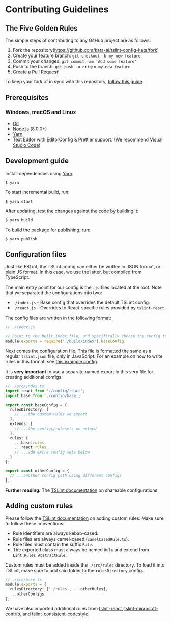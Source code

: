 # Contributing Guidelines

## The Five Golden Rules

The simple steps of contributing to any GitHub project are as follows:

1.  Fork the repository(https://github.com/kata-ai/tslint-config-kata/fork)
2.  Create your feature branch: `git checkout -b my-new-feature`
3.  Commit your changes: `git commit -am 'Add some feature'`
4.  Push to the branch: `git push -u origin my-new-feature`
5.  Create a [Pull Request](https://github.com/kata-ai/tslint-config-kata/pulls)!

To keep your fork of in sync with this repository, [follow this guide](https://help.github.com/articles/syncing-a-fork/).

## Prerequisites

### Windows, macOS and Linux

- [Git](http://git-scm.com/)
- [Node.js](http://nodejs.org/) (8.0.0+)
- [Yarn](https://yarnpkg.com/)
- Text Editor with [EditorConfig](http://editorconfig.org/) & [Prettier](https://prettier.io/) support. (We recommend [Visual Studio Code](https://code.visualstudio.com/))

## Development guide

Install dependencies using [Yarn](https://yarnpkg.com).

```sh-session
$ yarn
```

To start incremental build, run:

```sh-session
$ yarn start
```

After updating, test the changes against the code by building it:

```sh-session
$ yarn build
```

To build the package for publishing, run:

```sh-session
$ yarn publish
```

## Configuration files

Just like ESLint, the TSLint config can either be written in JSON format, or plain JS format. In this case, we use the latter, but compiled from TypeScript.

The main entry point for our config is the `.js` files located at the root. Note that we separated the configurations into two:

- `./index.js` - Base config that overrides the default TSLint config.
- `./react.js` - Overrides to React-specific rules provided by `tslint-react`.

The config files are written in the following format:

```js
// ./index.js

// Point to the built index file, and specifically choose the config to use.
module.exports = require('./build/index').baseConfig;
```

Next comes the configuration file. This file is formatted the same as a regular `tslint.json` file, only in JavaScript. For an example on how to write rules in this format, see [this example config](https://github.com/kata-ai/tslint-config-kata/blob/master/src/config/base.ts).

It is **very important** to use a separate named export in this very file for creating additional configs.

```ts
// ./src/index.ts
import react from './config/react';
import base from './config/base';

export const baseConfig = {
  rulesDirectory: [
    // ...the custom rules we import
  ],
  extends: [
    // ...the configs/rulesets we extend
  ],
  rules: {
    ...base.rules,
    ...react.rules
    // ...add extra config sets below
  }
};

export const otherConfig = {
  // ...another config path using different configs
};
```

**Further reading:** The [TSLint documentation](https://palantir.github.io/tslint/2016/03/31/sharable-configurations-rules.html) on shareable configurations.

## Adding custom rules

Please follow the [TSLint documentation](https://palantir.github.io/tslint/develop/custom-rules/) on adding custom rules. Make sure to follow these conventions:

- Rule identifiers are always kebab-cased.
- Rule files are always camel-cased (`camelCasedRule.ts`).
- Rule files must contain the suffix `Rule`.
- The exported class must always be named `Rule` and extend from `Lint.Rules.AbstractRule`.

Custom rules must be added inside the `./src/rules` directory. To load it into TSLint, make sure to add said folder to the `rulesDirectory` config.

```ts
// ./src/base.ts
module.exports = {
  rulesDirectory: ['./rules', ...otherRules],
  ...otherConfigs
};
```

We have also imported additional rules from [tslint-react](https://github.com/palantir/tslint-react), [tslint-microsoft-contrib](https://github.com/Microsoft/tslint-microsoft-contrib), and [tslint-consistent-codestyle](https://www.npmjs.com/package/tslint-consistent-codestyle).
